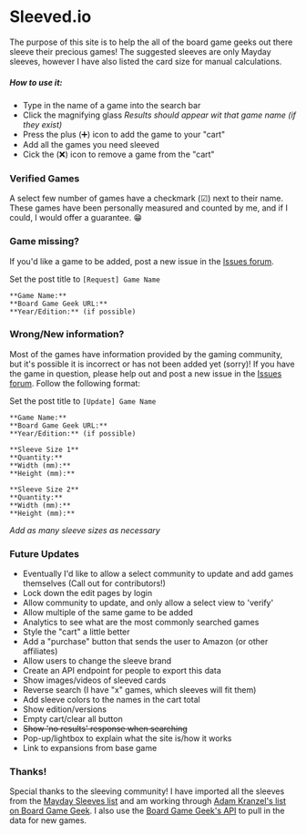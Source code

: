 # Sleeved.io

The purpose of this site is to help the all of the board game geeks out there sleeve their precious games! The suggested sleeves are only Mayday sleeves, however I have also listed the card size for manual calculations. 

##### **How to use it:**
- Type in the name of a game into the search bar
- Click the magnifying glass
_Results should appear wit that game name (if they exist)_ 
- Press the plus (➕) icon to add the game to your "cart"
- Add all the games you need sleeved
- Cick the (❌) icon to remove a game from the "cart"

### **Verified Games**

A select few number of games have a checkmark (☑) next to their name. These games have been personally measured and counted by me, and if I could, I would offer a guarantee. 😁

### **Game missing?**

 If you'd like a game to be added, post a new issue in the [Issues forum](https://github.com/thedeviousdev/Card-Sleeves/issues).
 
Set the post title to `[Request] Game Name`
 ```
**Game Name:** 
**Board Game Geek URL:** 
**Year/Edition:** (if possible)
```
 
 ### **Wrong/New information?**
 
 Most of the games have information provided by the gaming community, but it's possible it is incorrect or has not been added yet (sorry)! If you have the game in question, please help out and post a new issue in the [Issues forum](https://github.com/thedeviousdev/Card-Sleeves/issues). Follow the following format:
 
Set the post title to `[Update] Game Name`
```
**Game Name:** 
**Board Game Geek URL:** 
**Year/Edition:** (if possible)

**Sleeve Size 1**
**Quantity:**
**Width (mm):**
**Height (mm):**

**Sleeve Size 2**
**Quantity:**
**Width (mm):**
**Height (mm):**
```
_Add as many sleeve sizes as necessary_

### **Future Updates**
- Eventually I'd like to allow a select community to update and add games themselves (Call out for contributors!)
- Lock down the edit pages by login
- Allow community to update, and only allow a select view to 'verify'
- Allow multiple of the same game to be added
- Analytics to see what are the most commonly searched games
- Style the "cart" a little better
- Add a "purchase" button that sends the user to Amazon (or other affiliates)
- Allow users to change the sleeve brand
- Create an API endpoint for people to export this data
- Show images/videos of sleeved cards
- Reverse search (I have "x" games, which sleeves will fit them)
- Add sleeve colors to the names in the cart total
- Show edition/versions
- Empty cart/clear all button
- ~~Show 'no results' response when searching~~
- Pop-up/lightbox to explain what the site is/how it works
- Link to expansions from base game

### **Thanks!**

Special thanks to the sleeving community! I have imported all the sleeves from the [Mayday Sleeves list](https://www.maydaygames.com/pages/sleeves-by-game) and am working through [Adam Kranzel's list on Board Game Geek](https://boardgamegeek.com/geeklist/164572/card-sleeve-sizes-games). I also use the [Board Game Geek's API](https://boardgamegeek.com/wiki/page/BGG_XML_API2) to pull in the data for new games. 
